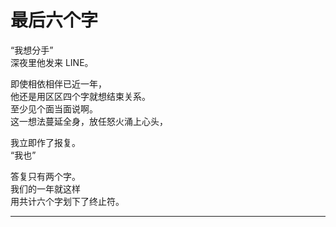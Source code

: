 # 最后六个字

“我想分手”\
深夜里他发来 LINE。

即使相依相伴已近一年，\
他还是用区区四个字就想结束关系。\
至少见个面当面说啊。\
这一想法蔓延全身，放任怒火涌上心头，

我立即作了报复。\
“我也”

答复只有两个字。\
我们的一年就这样\
用共计六个字划下了终止符。















---
